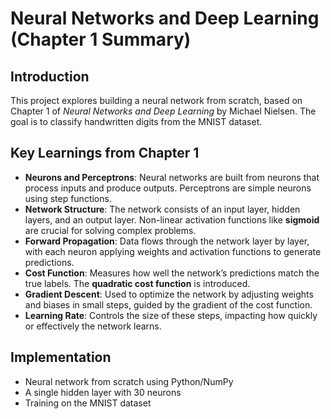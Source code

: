 # Neural Networks and Deep Learning (Chapter 1 Summary)

## Introduction
This project explores building a neural network from scratch, based on Chapter 1 of *Neural Networks and Deep Learning* by Michael Nielsen. The goal is to classify handwritten digits from the MNIST dataset.

## Key Learnings from Chapter 1

- **Neurons and Perceptrons**: Neural networks are built from neurons that process inputs and produce outputs. Perceptrons are simple neurons using step functions.
- **Network Structure**: The network consists of an input layer, hidden layers, and an output layer. Non-linear activation functions like **sigmoid** are crucial for solving complex problems.
- **Forward Propagation**: Data flows through the network layer by layer, with each neuron applying weights and activation functions to generate predictions.
- **Cost Function**: Measures how well the network’s predictions match the true labels. The **quadratic cost function** is introduced.
- **Gradient Descent**: Used to optimize the network by adjusting weights and biases in small steps, guided by the gradient of the cost function.
- **Learning Rate**: Controls the size of these steps, impacting how quickly or effectively the network learns.

## Implementation
- Neural network from scratch using Python/NumPy
- A single hidden layer with 30 neurons
- Training on the MNIST dataset